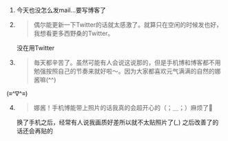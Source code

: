 1. 今天也没怎么发mail...要写博客了

2. > 偶尔能更新一下Twitter的话就太感激了。就算只在空闲的时候发也好，我想看更多西野桑的Twitter。

   没在用Twitter

3. > 毎天都辛苦了。虽然可能有人会说这说那的，但是手机博和博客都不用勉强按照自己的节奏来就好啦～。因为大家都喜欢元气满满的自然的娜酱嘛(^^)

  (≡^∇^≡)

4. > 娜酱！手机博能带上照片的话我真的会超开心的（；＿；）麻烦了🙇

   换了手机之后，经常有人说我画质好差所以就不太贴照片了(*_*) 之后改善了的话还会再贴的

